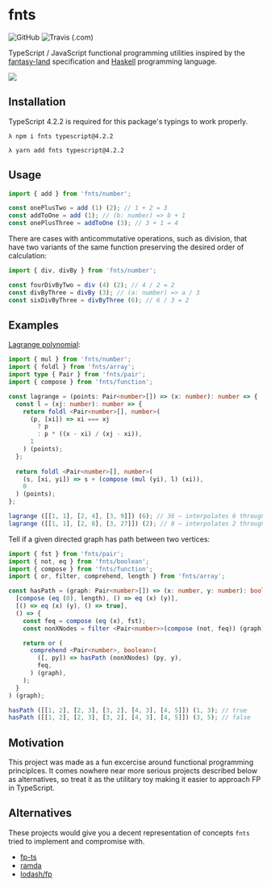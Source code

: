 # fnts

![GitHub](https://img.shields.io/github/license/drizzer14/fnts)
![Travis (.com)](https://img.shields.io/travis/com/drizzer14/fnts)

TypeScript / JavaScript functional programming utilities inspired by the
[fantasy-land](https://github.com/fantasyland/fantasy-land) specification and
[Haskell](https://www.haskell.org/) programming language.

![](https://raw.githubusercontent.com/drizzer14/fnts/main/logo.svg)

## Installation

TypeScript 4.2.2 is required for this package's typings to work properly.

```shell
λ npm i fnts typescript@4.2.2
```

```shell
λ yarn add fnts typescript@4.2.2
```

## Usage

```typescript
import { add } from 'fnts/number';

const onePlusTwo = add (1) (2); // 1 + 2 = 3
const addToOne = add (1); // (b: number) => b + 1
const onePlusThree = addToOne (3); // 3 + 1 = 4
```

There are cases with anticommutative operations, such as division, that have
two variants of the same function preserving the desired order of calculation:

```typescript
import { div, divBy } from 'fnts/number';

const fourDivByTwo = div (4) (2); // 4 / 2 = 2
const divByThree = divBy (3); // (a: number) => a / 3
const sixDivByThree = divByThree (6); // 6 / 3 = 2 
```

## Examples

[Lagrange polynomial](https://en.wikipedia.org/wiki/Lagrange_polynomial):

```typescript
import { mul } from 'fnts/number';
import { foldl } from 'fnts/array';
import type { Pair } from 'fnts/pair';
import { compose } from 'fnts/function';

const lagrange = (points: Pair<number>[]) => (x: number): number => {
  const l = (xj: number): number => {
    return foldl <Pair<number>[], number>(
      (p, [xi]) => xi === xj
        ? p
        : p * ((x - xi) / (xj - xi)),
      1
    ) (points);
  };
  
  return foldl <Pair<number>[], number>(
    (s, [xi, yi]) => s + (compose (mul (yi), l) (xi)),
    0
  ) (points);
};

lagrange ([[1, 1], [2, 4], [3, 9]]) (6); // 36 – interpolates 6 through parabola (y = x^2)
lagrange ([[1, 1], [2, 8], [3, 27]]) (2); // 8 – interpolates 2 through hyperbola (y = x^3)
```

Tell if a given directed graph has path between two vertices:

```typescript
import { fst } from 'fnts/pair';
import { not, eq } from 'fnts/boolean';
import { compose } from 'fnts/function';
import { or, filter, comprehend, length } from 'fnts/array';

const hasPath = (graph: Pair<number>[]) => (x: number, y: number): boolean => guard (
  [compose (eq (0), length), () => eq (x) (y)],
  [() => eq (x) (y), () => true],
  () => {
    const feq = compose (eq (x), fst);
    const nonXNodes = filter <Pair<number>>(compose (not, feq)) (graph);

    return or (
      comprehend <Pair<number>, boolean>(
        ([, py]) => hasPath (nonXNodes) (py, y),
        feq,
      ) (graph),
    );
  }
) (graph);

hasPath ([[1, 2], [2, 3], [3, 2], [4, 3], [4, 5]]) (1, 3); // true
hasPath ([[1, 2], [2, 3], [3, 2], [4, 3], [4, 5]]) (3, 5); // false
```

## Motivation

This project was made as a fun excercise around functional programming principlces. It comes nowhere
near more serious projects described below as alternatives, so treat it as the utilitary toy making
it easier to approach FP in TypeScript.

## Alternatives

These projects would give you a decent representation of concepts `fnts` 
tried to implement and compromise with.

- [fp-ts](https://github.com/gcanti/fp-ts)
- [ramda](https://github.com/ramda/ramda)
- [lodash/fp](https://github.com/lodash/lodash/wiki/FP-Guide)
